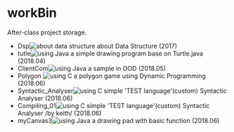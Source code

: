 # workBin
After-class project storage.
- Dsp![about data structure](https://img.shields.io/badge/about-DataStructure-lightgrey.svg)
about Data Structure (2017)
- tutle![using Java](https://img.shields.io/badge/madewith-Java-yellow.svg)
a simple drawing program base on Turtle.java (2018.04)
- ClientCom![using Java](https://img.shields.io/badge/madewith-Java-yellow.svg)
a sample in OOD (2018.05)
- Polygon ![using C](https://img.shields.io/badge/madewith-C-brightgreen.svg)
a polygon game using Dynamic Programming (2018.06)
- Syntactic_Analyser![using C](https://img.shields.io/badge/madewith-C-brightgreen.svg)
simple 'TEST language'(custom) Syntactic Analyser (2018.06)
- Compiling_01![using C](https://img.shields.io/badge/madewith-C-brightgreen.svg)
simple 'TEST language'(custom) Syntactic Analyser /by keith/ (2018.06)
- myCanvas3![using Java](https://img.shields.io/badge/madewith-Java-yellow.svg)
a drawing pad with basic function (2018.06)
